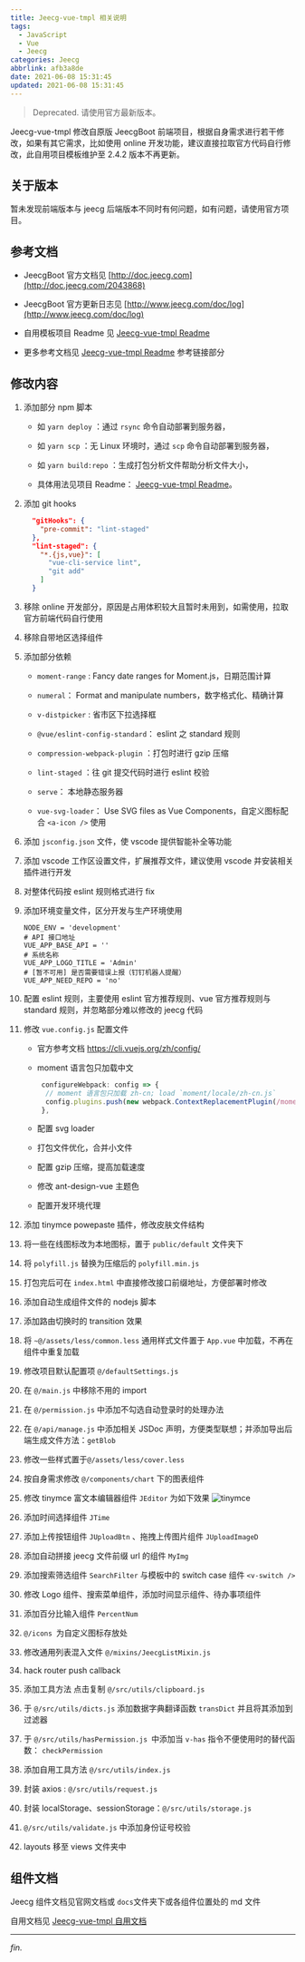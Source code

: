 ```yaml
---
title: Jeecg-vue-tmpl 相关说明
tags:
  - JavaScript
  - Vue
  - Jeecg
categories: Jeecg
abbrlink: afb3a8de
date: 2021-06-08 15:31:45
updated: 2021-06-08 15:31:45
---
```


<div class="warning">

> Deprecated. 请使用官方最新版本。

</div>

Jeecg-vue-tmpl 修改自原版 JeecgBoot 前端项目，根据自身需求进行若干修改，如果有其它需求，比如使用 online 开发功能，建议直接拉取官方代码自行修改，此自用项目模板维护至 2.4.2 版本不再更新。
<!-- more -->

## 关于版本

暂未发现前端版本与 jeecg 后端版本不同时有何问题，如有问题，请使用官方项目。

## 参考文档
- JeecgBoot 官方文档见 [http://doc.jeecg.com](http://doc.jeecg.com/2043868)

- JeecgBoot 官方更新日志见 [http://www.jeecg.com/doc/log](http://www.jeecg.com/doc/log)

- 自用模板项目 Readme 见 [Jeecg-vue-tmpl Readme](/z/2021/06/08/jeecg-vue-tmpl-readme/)
- 更多参考文档见 [Jeecg-vue-tmpl Readme](/z/2021/06/08/jeecg-vue-tmpl-readme/) 参考链接部分

## 修改内容

1. 添加部分 npm 脚本

   - 如 `yarn deploy` ：通过 `rsync` 命令自动部署到服务器，
   - 如 `yarn scp` ：无 Linux 环境时，通过 `scp` 命令自动部署到服务器，

   - 如 `yarn build:repo` ：生成打包分析文件帮助分析文件大小，

   - 具体用法见项目 Readme： [Jeecg-vue-tmpl Readme](jeecg-vue-tmpl-readme)。

2. 添加 git hooks

   ```json
     "gitHooks": {
       "pre-commit": "lint-staged"
     },
     "lint-staged": {
       "*.{js,vue}": [
         "vue-cli-service lint",
         "git add"
       ]
     }
   ```

3. 移除 online 开发部分，原因是占用体积较大且暂时未用到，如需使用，拉取官方前端代码自行使用

4. 移除自带地区选择组件

5. 添加部分依赖

   - `moment-range` : Fancy date ranges for Moment.js，日期范围计算

   - `numeral`： Format and manipulate numbers，数字格式化、精确计算

   - `v-distpicker` : 省市区下拉选择框

   - `@vue/eslint-config-standard`： eslint 之 standard 规则

   - `compression-webpack-plugin` ：打包时进行 gzip 压缩

   - `lint-staged` ：往 git 提交代码时进行 eslint 校验

   - `serve`： 本地静态服务器

   - `vue-svg-loader`： Use SVG files as Vue Components，自定义图标配合 `<a-icon />` 使用

6. 添加 `jsconfig.json` 文件，使 vscode 提供智能补全等功能

7. 添加 vscode 工作区设置文件，扩展推荐文件，建议使用 vscode 并安装相关插件进行开发

8. 对整体代码按 eslint 规则格式进行 fix

9. 添加环境变量文件，区分开发与生产环境使用

   ```env
   NODE_ENV = 'development'
   # API 接口地址
   VUE_APP_BASE_API = ''
   # 系统名称
   VUE_APP_LOGO_TITLE = 'Admin'
   # [暂不可用] 是否需要错误上报（钉钉机器人提醒）
   VUE_APP_NEED_REPO = 'no'
   ```

10. 配置 eslint 规则，主要使用 eslint 官方推荐规则、vue 官方推荐规则与 standard 规则，并忽略部分难以修改的 jeecg 代码

11. 修改 `vue.config.js` 配置文件

    - 官方参考文档 https://cli.vuejs.org/zh/config/

    - moment 语言包只加载中文

      ```js
       configureWebpack: config => {
        // moment 语言包只加载 zh-cn; load `moment/locale/zh-cn.js`
        config.plugins.push(new webpack.ContextReplacementPlugin(/moment[/\\]locale$/, /zh-cn/))
       },
      ```

    - 配置 svg loader

    - 打包文件优化，合并小文件

    - 配置 gzip 压缩，提高加载速度

    - 修改 ant-design-vue 主题色

    - 配置开发环境代理

12. 添加 tinymce powepaste 插件，修改皮肤文件结构

13. 将一些在线图标改为本地图标，置于 `public/default` 文件夹下

14. 将 `polyfill.js` 替换为压缩后的 `polyfill.min.js`

15. 打包完后可在 `index.html` 中直接修改接口前缀地址，方便部署时修改

16. 添加自动生成组件文件的 nodejs 脚本

17. 添加路由切换时的 transition 效果

18. 将 `~@/assets/less/common.less` 通用样式文件置于 `App.vue` 中加载，不再在组件中重复加载

19. 修改项目默认配置项 `@/defaultSettings.js`

20. 在 `@/main.js` 中移除不用的 import

21. 在 `@/permission.js` 中添加不勾选自动登录时的处理办法

22. 在 `@/api/manage.js` 中添加相关 JSDoc 声明，方便类型联想；并添加导出后端生成文件方法：`getBlob`

23. 修改一些样式置于`@/assets/less/cover.less`

24. 按自身需求修改 `@/components/chart` 下的图表组件

25. 修改 tinymce 富文本编辑器组件 `JEditor` 为如下效果
    ![tinymce](https://upload-bbs.mihoyo.com/upload/2022/05/18/260511332/e15872a1e2f258a86e9e3a5f029eba8e_8169569522840383566.png)

26. 添加时间选择组件 `JTime`

27. 添加上传按钮组件 `JUploadBtn` 、拖拽上传图片组件 `JUploadImageD`

28. 添加自动拼接 jeecg 文件前缀 url 的组件 `MyImg`

29. 添加搜索筛选组件 `SearchFilter` 与模板中的 switch case 组件 `<v-switch />`

30. 修改 Logo 组件、搜索菜单组件，添加时间显示组件、待办事项组件

31. 添加百分比输入组件 `PercentNum`

32. `@/icons `为自定义图标存放处

33. 修改通用列表混入文件 `@/mixins/JeecgListMixin.js`

34. hack router push callback

35. 添加工具方法 点击复制 `@/src/utils/clipboard.js`

36. 于 `@/src/utils/dicts.js` 添加数据字典翻译函数 `transDict` 并且将其添加到过滤器

37. 于 `@/src/utils/hasPermission.js `中添加当 `v-has` 指令不便使用时的替代函数： `checkPermission`

38. 添加自用工具方法 `@/src/utils/index.js`

39. 封装 axios : `@/src/utils/request.js`

40. 封装 localStorage、sessionStorage：`@/src/utils/storage.js`

41. `@/src/utils/validate.js` 中添加身份证号校验

42. layouts 移至 views 文件夹中

## 组件文档

Jeecg 组件文档见官网文档或 `docs`文件夹下或各组件位置处的 md 文件

自用文档见 [Jeecg-vue-tmpl 自用文档](/z/2021/06/08/jeecg-vue-tmpl-comp-doc/)

---
*fin.*
